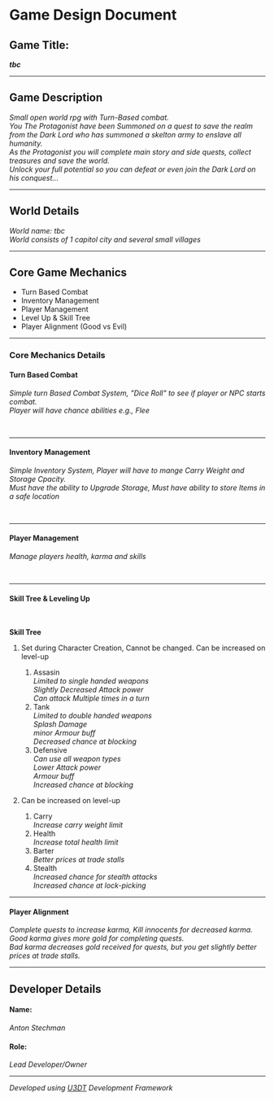 # Game Design Document
## Game Title:
_**tbc**_

___

## Game Description
_<p>Small open world rpg with Turn-Based combat.<br/>_
_You The Protagonist have been Summoned on a quest to save the realm from the Dark Lord who has summoned a skelton army to enslave all humanity.<br/>_
_As the Protagonist you will complete main story and side quests, collect treasures and save the world.<br/>_
_Unlock your full potential so you can defeat or even join the Dark Lord on his conquest...</p>_

___

## World Details
 _World name: tbc_<br/>
 _World consists of 1 capitol city and several small villages_<br/>

___

## Core Game Mechanics
- Turn Based Combat
- Inventory Management
- Player Management
- Level Up & Skill Tree
- Player Alignment (Good vs Evil)

___

### Core Mechanics Details
#### Turn Based Combat
_<p>Simple turn Based Combat System, "Dice Roll" to see if player or NPC starts combat.<br/>
Player will have chance abilities e.g., Flee</p>_
<br/>

___

#### Inventory Management
_<p>Simple Inventory System, Player will have to mange Carry Weight and Storage Cpacity.<br/>
Must have the ability to Upgrade Storage, Must have ability to store Items in a safe location</p>_
<br/>

___

#### Player Management
_<p>Manage players health, karma and skills</p>_
<br/>

___

#### Skill Tree & Leveling Up
<br/>

**Skill Tree**
1. Set during Character Creation, Cannot be changed. Can be increased on level-up<br/>
   1. Assasin<br/>
     _Limited to single handed weapons<br/>Slightly Decreased Attack power<br/>Can attack Multiple times in a turn<br/>_
   2. Tank<br/>
   _Limited to double handed weapons<br/>Splash Damage<br/>minor Armour buff<br/>Decreased chance at blocking<br/>_
   3. Defensive<br/>
   _Can use all weapon types<br/>Lower Attack power<br/>Armour buff<br/>Increased chance at blocking<br/>_

1. Can be increased on level-up<br/>
   1. Carry<br/>
   _Increase carry weight limit<br/>_
   2. Health<br/>
   _Increase total health limit<br/>_
   2. Barter<br/>
   _Better prices at trade stalls<br/>_
   2. Stealth<br/>
   _Increased chance for stealth attacks<br/>_
   _Increased chance at lock-picking<br/>_

___

#### Player Alignment
_<p>Complete quests to increase karma, Kill innocents for decreased karma.<br/>Good karma gives more gold for completing quests.<br/>Bad karma decreases gold received for quests, but you get slightly better prices at trade stalls.</p>_

___

## Developer Details

#### Name:
_Anton Stechman_

#### Role:
_Lead Developer/Owner_
___


_Developed using [U3DT](https://github.com/Anton-Stechman/U3DTools) Development Framework_
